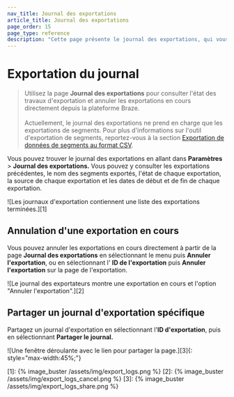 ```yaml
---
nav_title: Journal des exportations
article_title: Journal des exportations
page_order: 15
page_type: reference
description: "Cette page présente le journal des exportations, qui vous permet de visualiser l'état des travaux d'exportation et d'annuler les exportations en cours."
---
```


# Exportation du journal

> Utilisez la page **Journal des exportations** pour consulter l'état des travaux d'exportation et annuler les exportations en cours directement depuis la plateforme Braze. <br><br> Actuellement, le journal des exportations ne prend en charge que les exportations de segments. Pour plus d'informations sur l'outil d'exportation de segments, reportez-vous à la section [Exportation de données de segments au format CSV]({{site.baseurl}}/user_guide/data/export_braze_data/segment_data_to_csv/).

Vous pouvez trouver le journal des exportations en allant dans **Paramètres** > **Journal des exportations.** Vous pouvez y consulter les exportations précédentes, le nom des segments exportés, l'état de chaque exportation, la source de chaque exportation et les dates de début et de fin de chaque exportation. 

![Les journaux d'exportation contiennent une liste des exportations terminées.][1]

## Annulation d'une exportation en cours

Vous pouvez annuler les exportations en cours directement à partir de la page **Journal des exportations** en sélectionnant le menu <i class="fas fa-ellipsis-vertical"></i> puis **Annuler l'exportation**, ou en sélectionnant l' **ID de l'exportation** puis **Annuler l'exportation** sur la page de l'exportation.

![Le journal des exportateurs montre une exportation en cours et l'option "Annuler l'exportation".][2]

## Partager un journal d'exportation spécifique

Partagez un journal d'exportation en sélectionnant l'**ID d'exportation**, puis en sélectionnant **Partager le journal.**

![Une fenêtre déroulante avec le lien pour partager la page.][3]{: style="max-width:45%;"}

[1]: {% image_buster /assets/img/export_logs.png %}
[2]: {% image_buster /assets/img/export_logs_cancel.png %}
[3]: {% image_buster /assets/img/export_logs_share.png %}
